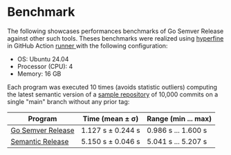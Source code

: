 # Benchmark

The following showcases performances benchmarks of Go Semver Release against other such tools. Theses benchmarks were realized using [hyperfine ](https://github.com/sharkdp/hyperfine)in GitHub Action [runner ](https://docs.github.com/en/actions/using-github-hosted-runners/using-github-hosted-runners/about-github-hosted-runners#standard-github-hosted-runners-for-public-repositories)with the following configuration:

* OS: Ubuntu 24.04
* Processor (CPU): 4
* Memory: 16 GB

Each program was executed 10 times (avoids statistic outliers) computing the latest semantic version of a [sample repository](https://github.com/s0ders/big-sample-repo) of 10,000 commits on a single "main" branch without any prior tag:

| Program                                                                        | Time (mean ± σ)   | Range (min ... max) |
| ------------------------------------------------------------------------------ | ----------------- | ------------------- |
| [Go Semver Release](https://github.com/s0ders/go-semver-release)               | 1.127 s ± 0.244 s | 0.986 s ... 1.600 s |
| [Semantic Release](https://github.com/semantic-release/semantic-release)       | 5.150 s ± 0.046 s | 5.041 s ... 5.207 s |

